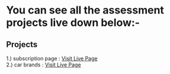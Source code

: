 <h1>You can see all the assessment projects live down below:- <br/></h1>
<h2>Projects</h2>
1.) subscription page : <a href="https://TechWithGod.github.io/grazitti_interactive_assessments/subscription_page">Visit Live Page</a> <br/>
2.) car brands : <a href="https://TechWithGod.github.io/grazitti_interactive_assessments/car_brands">Visit Live Page</a>
